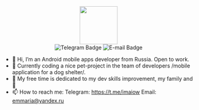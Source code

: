<div id="header" align="center">
  <img src="https://media.giphy.com/media/gINV2UOvgvJ4KBOWBL/giphy.gif" width="100"/>
</div>
<div id="badges"  align="center">
  <img src=https://img.shields.io/badge/Telegram-%40imaiow-blue?logo=telegram alt="Telegram Badge"/>
  <img src=https://img.shields.io/badge/@E--mail-emmaria%40yandex.ru-darkgreen alt="E-mail Badge"/>
</div>
<div id="count"  align="center">
<img src="https://komarev.com/ghpvc/?username=maiow&style=flat-square&color=blue" alt=""/>
</div>  

- 👋 Hi, I’m an Android mobile apps developer from Russia. Open to work.
- 🌱 Currently coding a nice pet-project in the team of developers /mobile application for a dog shelter/. 
- :telescope: My free time is dedicated to my dev skills improvement, my family and 🐶 
- 📫 How to reach me: Telegram: https://t.me/imaiow Email: emmaria@yandex.ru

<!---
maiow/maiow is a ✨ special ✨ repository because its `README.md` (this file) appears on your GitHub profile.
You can click the Preview link to take a look at your changes.
--->
